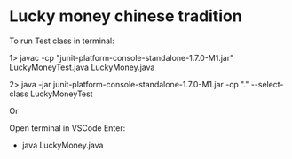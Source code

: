 # Lucky money chinese tradition

To run Test class in terminal:

1> javac -cp "junit-platform-console-standalone-1.7.0-M1.jar" LuckyMoneyTest.java LuckyMoney.java

2> java -jar junit-platform-console-standalone-1.7.0-M1.jar -cp "." --select-class LuckyMoneyTest


Or 

Open terminal in VSCode
Enter:

- java LuckyMoney.java

